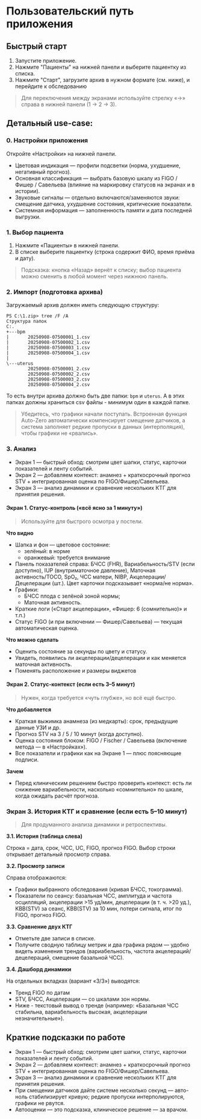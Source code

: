 # Пользовательский путь приложения

## Быстрый старт
1. Запустите приложение.
2. Нажмите "Пациенты" на нижней панели и выберите пациентку из списка.
3. Нажмите "Старт", загрузите архив в нужном формате (см. ниже), и перейдите к обследованию

> Для переключения между экранами используйте стрелку «→» справа в нижней панели (1 → 2 → 3).

## Детальный use-case: 

### 0. Настройки приложения

Откройте «Настройки» на нижней панели.

- Цветовая индикация — профили подсветки (норма, ухудшение, негативный прогноз).
- Основная классификация — выбрать базовую шкалу из FIGO / Фишер / Савельева (влияние на маркировку статусов на экранах и в истории).
- Звуковые сигналы — отдельно включаются/заменяются звуки: смещение датчика, ухудшение состояния, критические показатели.
- Системная информация — заполненность памяти и дата последней выгрузки.

### 1. Выбор пациента

1) Нажмите «Пациенты» в нижней панели.
2) В списке выберите пациентку (строка содержит ФИО, время приёма и дату).

> Подсказка: кнопка «Назад» вернёт к списку; выбор пациента можно сменить в любой момент через нижнюю панель.

### 2. Импорт (подготовка архива)

Загружаемый архив должен иметь следующую структуру:

```Text
PS C:\1.zip> tree /F /A
Структура папок
C:.
+---bpm
|       20250908-07500001_1.csv
|       20250908-07500002_1.csv
|       20250908-07500003_1.csv
|       20250908-07500004_1.csv
|
\---uterus
        20250908-07500001_2.csv
        20250908-07500002_2.csv
        20250908-07500003_2.csv
        20250908-07500004_2.csv
```

То есть внутри архива должно быть две папки: `bpm` и `uterus`. А в этих папках должны храниться csv файлы - минимум один
в каждой папке.


> Убедитесь, что графики начали поступать. Встроенная функция Auto-Zero автоматически компенсирует смещение датчиков, а система заполняет редкие пропуски в данных (интерполяция), чтобы графики не «рвались».

### 3. Анализ

- Экран 1 — быстрый обход: смотрим цвет шапки, статус, карточки показателей и ленту событий.
- Экран 2 — добавляем контекст: анамнез + краткосрочный прогноз STV + интегрированная оценка по FIGO/Фишер/Савельева.
- Экран 3 — анализ динамики и сравнение нескольких КТГ для принятия решения.

#### Экран 1. Статус-контроль («всё ясно за 1 минуту»)

> Используйте для быстрого осмотра у постели.

**Что видно**
- Шапка и фон — цветовое состояние:
  - зелёный: в норме
  - оранжевый: требуется внимание
- Панель показателей справа: БЧСС (FHR), Вариабельность/STV (если доступно), IUP (внутриматочное давление), Маточная активность/TOCO, SpO₂, ЧСС матери, NIBP, Акцелерации/Децелерации (шт.). Цвет карточки подсказывает «норма/не норма».
- Графики:
  - БЧСС плода с зелёной зоной нормы;
  - Маточная активность.
- Краткие логи («Старт акцелерации», «Фишер: 6 (сомнительно)» и т.п.)
- Статус FIGO (и при включении — Фишер/Савельева) — текущая автоматическая оценка.

**Что можно сделать**
- Оценить состояние за секунды по цвету и статусу.
- Увидеть, появились ли акцелерации/децелерации и как меняется маточная активность.
- Поменять расположение и размеры виджетов

#### Экран 2. Статус-контекст (если есть 3–5 минут)

> Нужен, когда требуется «чуть глубже», но всё ещё быстро.

**Что добавляется**
- Краткая выжимка анамнеза (из медкарты): срок, предыдущие данные УЗИ и др.
- Прогноз STV на 3 / 5 / 10 минут (когда доступно).
- Оценка состояния блоком: FIGO / Fischer / Савельева (включение метода — в «Настройках»).
- Все показатели и графики как на Экранe 1 — плюс поясняющие подписи.

**Зачем**
- Перед клиническим решением быстро проверить контекст: есть ли снижение вариабельности, насколько «сомнительно» по шкале, когда ожидать расчёт прогноза.

### Экран 3. История КТГ и сравнение (если есть 5–10 минут)

> Для продуманного анализа динамики и ретроспективы.

**3.1. История (таблица слева)**

Строка = дата, срок, ЧСС, UC, FIGO, прогноз FIGO.
Выбор строки открывает детальный просмотр справа.

**3.2. Просмотр записи**

Справа отображаются:

- Графики выбранного обследования (кривая БЧСС, токограмма).
- Показатели по сеансу: базальная ЧСС, амплитуда и частота осцилляций, акцелерации >15 уд/мин, децелерации (в т. ч. >20 уд.), KBB(STV) за сеанс, KBB(STV) за 10 мин, потери сигнала, итог по FIGO, прогноз FIGO.

**3.3. Сравнение двух КТГ**

- Отметьте две записи в списке.
- Получите сводную таблицу метрик и два графика рядом — удобно видеть изменения трендов (вариабельность, частота акцелераций/децелераций, смещение базальной ЧСС).

**3.4. Дашборд динамики**

На отдельных вкладках (вариант «3/3») выводятся:

- Тренд FIGO по датам
- STV, БЧСС, Акцелерации — со шкалами зон нормы.
- Ниже - текстовый вывод о тренде (например: «Базальная ЧСС стабильна, вариабельность высокая, акцелерации незначительные»).

## Краткие подсказки по работе

- Экран 1 — быстрый обход: смотрим цвет шапки, статус, карточки показателей и ленту событий.
- Экран 2 — добавляем контекст: анамнез + краткосрочный прогноз STV + интегрированная оценка по FIGO/Фишер/Савельева.
- Экран 3 — анализ динамики и сравнение нескольких КТГ для принятия решения.
- При смещении датчиков дайте системе несколько секунд — авто-ноль стабилизирует кривую; редкие пропуски интерполируются, графики не рвутся.
- Автооценки — это подсказка, клиническое решение — за врачом.
